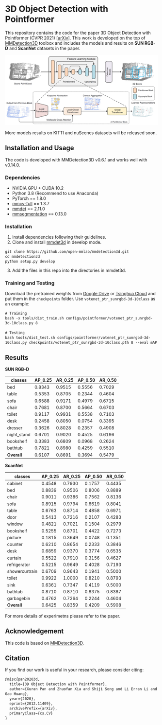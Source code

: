 # 3D Object Detection with Pointformer

This repository contains the code for the paper 3D Object Detection with Pointformer (CVPR 2021) \[[arXiv](https://arxiv.org/abs/2012.11409)\]. This work is developed on the top of [MMDetection3D](https://github.com/open-mmlab/mmdetection3d) toolbox and includes the models and results on **SUN RGB-D** and **ScanNet** datasets in the paper. 

![Overall Structure](figures/structure.png)

More models results on KITTI and nuScenes datasets will be released soon. 

## Installation and Usage

The code is developed with MMDetection3D v0.6.1 and works well with v0.14.0.

### Dependencies

- NVIDIA GPU + CUDA 10.2
- Python 3.8 (Recommend to use Anaconda)
- PyTorch == 1.8.0
- [mmcv-full](https://github.com/open-mmlab/mmcv) == 1.3.7
- [mmdet](https://github.com/open-mmlab/mmdetection) == 2.11.0
- [mmsegmentation](https://github.com/open-mmlab/mmsegmentation) == 0.13.0

### Installation

1. Install dependencies following their guidelines.
2. Clone and install [mmdet3d](https://github.com/open-mmlab/mmdetection3d) in develop mode.

```
git clone https://github.com/open-mmlab/mmdetection3d.git
cd mmdetection3d
python setup.py develop
```

3. Add the files in this repo into the directories in mmdet3d.

### Training and Testing

Download the pretrained weights from [Google Drive](https://drive.google.com/drive/folders/1UcfigZt2ayiDCLP_iJgbUjM3a9HWqkmJ?usp=sharing) or [Tsinghua Cloud](https://cloud.tsinghua.edu.cn/d/12f0ee13f7984c0fb338/) and put them in the `checkpoints` folder. Use `votenet_ptr_sunrgbd-3d-10class` as an example:

```
# Training
bash -x tools/dist_train.sh configs/pointformer/votenet_ptr_sunrgbd-3d-10class.py 8

# Testing 
bash tools/dist_test.sh configs/pointformer/votenet_ptr_sunrgbd-3d-10class.py checkpoints/votenet_ptr_sunrgbd-3d-10class.pth 8 --eval mAP
```

## Results

**SUN RGB-D**

| classes     | AP_0.25 | AR_0.25 | AP_0.50 | AR_0.50 |
| ----------- | ------- | ------- | ------- | ------- |
| bed         | 0.8343  | 0.9515  | 0.5556  | 0.7029  |
| table       | 0.5353  | 0.8705  | 0.2344  | 0.4604  | 
| sofa        | 0.6588  | 0.9171  | 0.4979  | 0.6715  |
| chair       | 0.7681  | 0.8700  | 0.5664  | 0.6703  |
| toilet      | 0.9117  | 0.9931  | 0.5538  | 0.7103  |
| desk        | 0.2458  | 0.8050  | 0.0754  | 0.3395  |
| dresser     | 0.3626  | 0.8028  | 0.2357  | 0.4908  |
| night_stand | 0.6701  | 0.9020  | 0.4525  | 0.6196  |      
| bookshelf   | 0.3383  | 0.6809  | 0.0968  | 0.2624  |
| bathtub     | 0.7821  | 0.8980  | 0.4259  | 0.5510  |
| **Overall** | 0.6107  | 0.8691  | 0.3694  | 0.5479  |
    
**ScanNet**

| classes        | AP_0.25 | AR_0.25 | AP_0.50 | AR_0.50 |
| -------------- | ------- | ------- | ------- | ------- |
| cabinet        | 0.4548  | 0.7930  | 0.1757  | 0.4435  |
| bed            | 0.8839  | 0.9506  | 0.8006  | 0.8889  |
| chair          | 0.9011  | 0.9386  | 0.7562  | 0.8136  |
| sofa           | 0.8915  | 0.9794  | 0.6619  | 0.8041  |
| table          | 0.6763  | 0.8714  | 0.4858  | 0.6971  |
| door           | 0.5413  | 0.7216  | 0.2107  | 0.4283  |
| window         | 0.4821  | 0.7021  | 0.1504  | 0.2979  |
| bookshelf      | 0.5255  | 0.8701  | 0.4422  | 0.7273  |
| picture        | 0.1815  | 0.3649  | 0.0748  | 0.1351  |
| counter        | 0.6210  | 0.8654  | 0.2333  | 0.3846  |
| desk           | 0.6859  | 0.9370  | 0.3774  | 0.6535  |
| curtain        | 0.5522  | 0.7910  | 0.3156  | 0.4627  |
| refrigerator   | 0.5215  | 0.9649  | 0.4028  | 0.7193  |
| showercurtrain | 0.6709  | 0.9643  | 0.1941  | 0.5000  |
| toilet         | 0.9922  | 1.0000  | 0.8210  | 0.8793  |
| sink           | 0.6361  | 0.7347  | 0.4119  | 0.5000  |
| bathtub        | 0.8710  | 0.8710  | 0.8375  | 0.8387  |
| garbagebin     | 0.4762  | 0.7264  | 0.2244  | 0.4604  |
| **Overall**    | 0.6425  | 0.8359  | 0.4209  | 0.5908  |


For more details of experimetns please refer to the paper.

## Acknowledgement

This code is based on [MMDetection3D](https://github.com/open-mmlab/mmdetection3d).

## Citation

If you find our work is useful in your research, please consider citing:

```
@misc{pan20203d,
  title={3D Object Detection with Pointformer}, 
  author={Xuran Pan and Zhuofan Xia and Shiji Song and Li Erran Li and Gao Huang},
  year={2020},
  eprint={2012.11409},
  archivePrefix={arXiv},
  primaryClass={cs.CV}
}
```